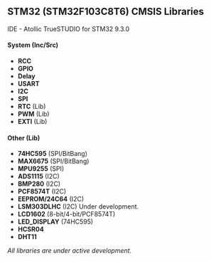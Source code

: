 ## STM32 (STM32F103C8T6) CMSIS Libraries

IDE - Atollic TrueSTUDIO for STM32 9.3.0

#### System (Inc/Src)
- **RCC**
- **GPIO**
- **Delay**
- **USART**
- **I2C**
- **SPI**
- **RTC** (Lib)
- **PWM** (Lib)
- **EXTI** (Lib)

#### Other (Lib)
- **74HC595** (SPI/BitBang)
- **MAX6675** (SPI/BitBang)
- **MPU9255** (SPI)
- **ADS1115** (I2C)
- **BMP280** (I2C)
- **PCF8574T** (I2C)
- **EEPROM/24C64** (I2C)
- **LSM303DLHC** (I2C) Under development.
- **LCD1602** (8-bit/4-bit/PCF8574T)
- **LED_DISPLAY** (74HC595)
- **HCSR04**
- **DHT11**

*All libraries are under active development.*